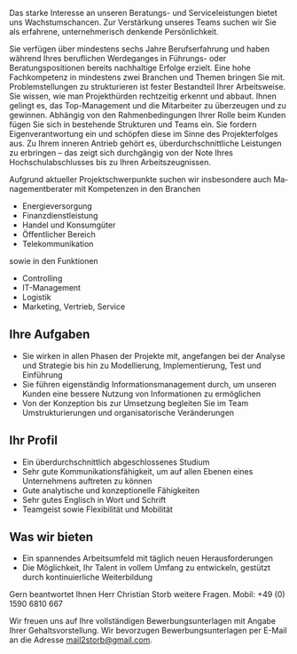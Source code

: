 Das starke Interesse an unseren Beratungs- und Serviceleistungen bietet uns Wachstumschancen. Zur Verstärkung unseres Teams suchen wir Sie als erfahrene, unternehmerisch denkende Persönlichkeit.  

Sie verfügen über mindestens sechs Jahre Berufserfahrung und haben während Ihres beruflichen Werdeganges in Führungs- oder Beratungspositionen bereits nachhaltige Erfolge erzielt. Eine hohe Fachkompetenz in mindestens zwei Branchen und Themen bringen Sie mit. Problemstellungen zu strukturieren ist fester Bestandteil Ihrer Arbeitsweise. Sie wissen, wie man Projekthürden rechtzeitig erkennt und abbaut. Ihnen gelingt es, das Top-Management und die Mitarbeiter zu überzeugen und zu gewinnen. Abhängig von den Rahmenbedingungen Ihrer Rolle beim Kunden fügen Sie sich in bestehende Strukturen und Teams ein. Sie fordern Eigenverantwortung ein und schöpfen diese im Sinne des Projekterfolges aus. Zu Ihrem inneren Antrieb gehört es, überdurchschnittliche Leistungen zu erbringen – das zeigt sich durchgängig von der Note Ihres Hochschulabschlusses bis zu Ihren Arbeitszeugnissen.  

Aufgrund aktueller Projektschwerpunkte suchen wir insbesondere auch Ma­nagementberater mit Kompetenzen in den Branchen  

- Energieversorgung
- Finanzdienstleistung
- Handel und Konsumgüter
- Öffentlicher Bereich
- Telekommunikation

sowie in den Funktionen 
- Controlling
- IT-Management
- Logistik
- Marketing, Vertrieb, Service

## Ihre Aufgaben
- Sie wirken in allen Phasen der Projekte mit, angefangen bei der Analyse und Strategie bis hin zu Modellierung, Implementierung, Test und Einführung
- Sie führen eigenständig Informationsmanagement durch, um unseren Kunden eine bessere Nutzung von Informationen zu ermöglichen
- Von der Konzeption bis zur Umsetzung begleiten Sie im Team Umstrukturierungen und organisatorische Veränderungen

## Ihr Profil
- Ein überdurchschnittlich abgeschlossenes Studium
- Sehr gute Kommunikationsfähigkeit, um auf allen Ebenen eines Unternehmens auftreten zu können
- Gute analytische und konzeptionelle Fähigkeiten
- Sehr gutes Englisch in Wort und Schrift
- Teamgeist sowie Flexibilität und Mobilität

## Was wir bieten
- Ein spannendes Arbeitsumfeld mit täglich neuen Herausforderungen
- Die Möglichkeit, Ihr Talent in vollem Umfang zu entwickeln, gestützt durch kontinuierliche Weiterbildung

Gern beantwortet Ihnen Herr Christian Storb weitere Fragen. 
Mobil: +49 (0) 1590 6810 667  

Wir freuen uns auf Ihre vollständigen Bewerbungsunterlagen mit Angabe Ihrer Gehaltsvorstellung. Wir bevorzugen Bewerbungsunterlagen per E-Mail an die Adresse mail2storb@gmail.com.  
